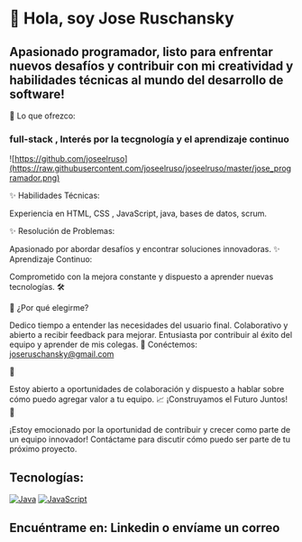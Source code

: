 # 👋 Hola, soy Jose Ruschansky 
## Apasionado programador, listo para enfrentar nuevos desafíos y contribuir con mi creatividad y habilidades técnicas al mundo del desarrollo de software!

🚀 Lo que ofrezco:
### full-stack , Interés por la tecgnología y el aprendizaje continuo
![https://github.com/joseelruso](https://raw.githubusercontent.com/joseelruso/joseelruso/master/jose_programador.png)

✨ Habilidades Técnicas:

Experiencia en HTML, CSS , JavaScript, java, bases de datos, scrum.

✨ Resolución de Problemas:

Apasionado por abordar desafíos y encontrar soluciones innovadoras.
✨ Aprendizaje Continuo:

Comprometido con la mejora constante y dispuesto a aprender nuevas tecnologías.
🛠️ 


💬 ¿Por qué elegirme?

Dedico tiempo a entender las necesidades del usuario final.
Colaborativo y abierto a recibir feedback para mejorar.
Entusiasta por contribuir al éxito del equipo y aprender de mis colegas.
🔗 Conéctemos:  joseruschansky@gmail.com


📧 

Estoy abierto a oportunidades de colaboración y dispuesto a hablar sobre cómo puedo agregar valor a tu equipo.
📈 ¡Construyamos el Futuro Juntos! 🚀

¡Estoy emocionado por la oportunidad de contribuir y crecer como parte de un equipo innovador! Contáctame para discutir cómo puedo ser parte de tu próximo proyecto.




## Tecnologías:
[![Java](https://img.shields.io/badge/Java-007396?style=for-the-badge&logo=java&logoColor=white&labelColor=101010)]()
[![JavaScript](https://img.shields.io/badge/JavaScript-F7DF1E?style=for-the-badge&logo=javascript&logoColor=white&labelColor=101010)]()

## Encuéntrame en: Linkedin o envíame un correo
